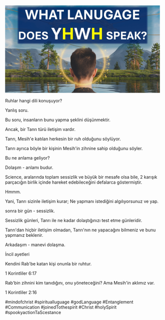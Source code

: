 ![Video cover image](../cover.jpg)

Ruhlar hangi dili konuşuyor?

Yanlış soru.

Bu soru, insanların bunu yapma şeklini düşünmektir.

Ancak, bir Tanrı türü iletişim vardır.

Tanrı, Mesih'e katılan herkesin bir ruh olduğunu söylüyor.

Tanrı ayrıca böyle bir kişinin Mesih'in zihnine sahip olduğunu söyler.

Bu ne anlama geliyor?

Dolaşım - anlamı budur.

Science, aralarında toplam sessizlik ve büyük bir mesafe olsa bile, 2 karışık parçacığın birlik içinde hareket edebileceğini defalarca göstermiştir.

Hmmm.

Yani, Tanrı sizinle iletişim kurar; Ne yapmanı istediğini algılıyorsunuz ve yap.

sonra bir gün - sessizlik.

Sessizlik günleri, Tanrı ile ne kadar dolaştığınızı test etme günleridir.

Tanrı'dan hiçbir iletişim olmadan, Tanrı'nın ne yapacağını bilmeniz ve bunu yapmanız beklenir.

Arkadaşım - manevi dolaşma.

İncil ayetleri

Kendini Rab'be katan kişi onunla bir ruhtur.

1 Korintliler 6:17

Rab'bin zihnini kim tanıdığını, onu yöneteceğini? Ama Mesih'in aklımız var.

1 Korintliler 2:16

#mindofchrist #spiritualluguage #godLanguage #Entanglement #Communication #joinedTothespirit #Christ #holySpirit #spookyactionTaScestance